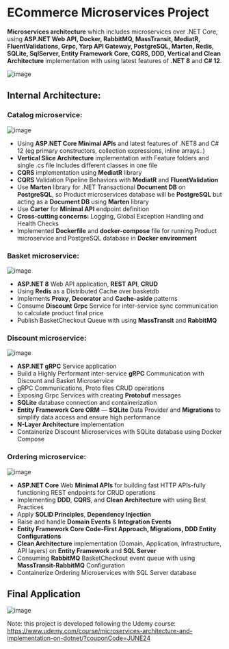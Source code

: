 # ECommerce Microservices Project
**Microservices architecture** which includes microservices over .NET Core, using **ASP.NET Web API, Docker, RabbitMQ, MassTransit, MediatR, FluentValidations, Grpc, Yarp API Gateway, PostgreSQL, Marten, Redis, SQLite, SqlServer, Entity Framework Core, CQRS, DDD, Vertical and Clean Architecture** implementation with using latest features of **.NET 8** and **C# 12**.

![image](https://github.com/venellinus1/ECommerceMicroservices/assets/34251748/23a59ac5-431f-4e61-b4e1-86a76fd21d4b)

## Internal Architecture:

### Catalog microservice:
![image](https://github.com/venellinus1/ECommerceMicroservices/assets/34251748/0d2676dc-b7d0-4acb-9dfc-787f9d9fc64d)

- Using **ASP.NET Core Minimal APIs** and latest features of .NET8 and C# 12 (eg primary constructors, collection expressions, inline arrays..)
- **Vertical Slice Architecture** implementation with Feature folders and single .cs file includes different classes in one file
- **CQRS** implementation using **MediatR** library
- **CQRS** Validation Pipeline Behaviors with **MediatR** and **FluentValidation**
- Use **Marten** library for .NET Transactional **Document DB** on **PostgreSQL**, so Product microservices database will be **PostgreSQL** but acting as a **Document DB** using **Marten** library
- Use **Carter** for **Minimal API** endpoint definition
- **Cross-cutting concerns:** Logging, Global Exception Handling and Health Checks
- Implemented **Dockerfile** and **docker-compose** file for running Product microservice and PostgreSQL database in **Docker environment**



### Basket microservice:
![image](https://github.com/venellinus1/ECommerceMicroservices/assets/34251748/9068c257-878d-4019-bbe5-a250ef511362)

- **ASP.NET 8** Web API application, **REST API**, **CRUD**
- Using **Redis** as a Distributed Cache over basketdb
- Implements **Proxy**, **Decorator** and **Cache-aside** patterns
- Consume **Discount Grpc** Service for inter-service sync communication to calculate product final price
- Publish BasketCheckout Queue with using **MassTransit** and **RabbitMQ**


### Discount microservice:
![image](https://github.com/venellinus1/ECommerceMicroservices/assets/34251748/01c9e080-db96-4fd9-9dd7-512e788c4a78)

- **ASP.NET gRPC** Service application
- Build a Highly Performant inter-service **gRPC** Communication with Discount and Basket Microservice
- gRPC Communications, Proto files CRUD operations
- Exposing Grpc Services with creating **Protobuf** messages
- **SQLite** database connection and containerization
- **Entity Framework Core ORM** — **SQLite** Data Provider and **Migrations** to simplify data access and ensure high performance
- **N-Layer Architecture** implementation
- Containerize Discount Microservices with SQLite database using Docker Compose

### Ordering microservice:
![image](https://github.com/venellinus1/ECommerceMicroservices/assets/34251748/406a4978-bbd1-45ce-931a-f5ea56235a72)

- **ASP.NET Core** Web **Minimal APIs** for building fast HTTP APIs-fully functioning REST endpoints for CRUD operations
- Implementing **DDD**, **CQRS**, and **Clean Architecture** with using Best Practices
- Apply **SOLID Principles**, **Dependency Injection**
- Raise and handle **Domain Events** & **Integration Events**
- **Entity Framework Core Code-First Approach, Migrations, DDD Entity Configurations**
- **Clean Architecture** implementation (Domain, Application, Infrastructure, API layers) on **Entity Framework** and **SQL Server**
- Consuming **RabbitMQ** BasketCheckout event queue with using **MassTransit-RabbitMQ** Configuration
- Containerize Ordering Microservices with SQL Server database

## Final Application
![image](https://github.com/venellinus1/ECommerceMicroservices/assets/34251748/4886e265-7eaa-4fab-b9b5-763dc0343adf)

Note: this project is developed following the Udemy course:
https://www.udemy.com/course/microservices-architecture-and-implementation-on-dotnet/?couponCode=JUNE24
